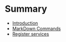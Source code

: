 # Summary

* [Introduction](README.md)
* [MarkDown Commands](VB.md)
* [Register services](register-services.md)

